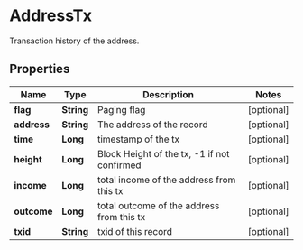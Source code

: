 

# AddressTx

Transaction history of the address.
## Properties

Name | Type | Description | Notes
------------ | ------------- | ------------- | -------------
**flag** | **String** | Paging flag |  [optional]
**address** | **String** | The address of the record |  [optional]
**time** | **Long** | timestamp of the tx |  [optional]
**height** | **Long** | Block Height of the tx, -1 if not confirmed |  [optional]
**income** | **Long** | total income of the address from this tx |  [optional]
**outcome** | **Long** | total outcome of the address from this tx |  [optional]
**txid** | **String** | txid of this record |  [optional]



